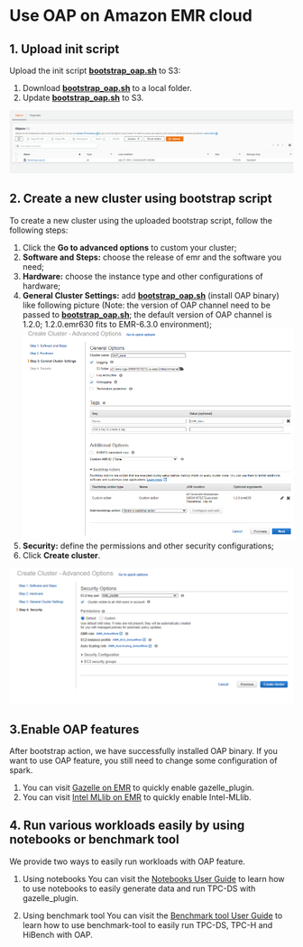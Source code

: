 # Use OAP on Amazon EMR cloud

## 1. Upload init script 

Upload the init script **[bootstrap_oap.sh](https://raw.githubusercontent.com/oap-project/oap-tools/master/integrations/oap/emr/bootstrap_oap.sh)** to S3:
    
1. Download **[bootstrap_oap.sh](https://raw.githubusercontent.com/oap-project/oap-tools/master/integrations/oap/emr/bootstrap_oap.sh)** to a local folder.
2. Update **[bootstrap_oap.sh](https://raw.githubusercontent.com/oap-project/oap-tools/master/integrations/oap/emr/bootstrap_oap.sh)** to S3.

![upload_init_script and install_benchmark.sh](./imgs/upload_scripts_to_S3.PNG)


## 2. Create a new cluster using bootstrap script
To create a new cluster using the uploaded bootstrap script, follow the following steps:

1. Click the  **Go to advanced options** to custom your cluster;
2. **Software and Steps:** choose the release of emr and the software you need;
3. **Hardware:** choose the instance type and other configurations of hardware;
4. **General Cluster Settings:** add **[bootstrap_oap.sh](https://raw.githubusercontent.com/oap-project/oap-tools/master/integrations/oap/emr/bootstrap_oap.sh)** (install OAP binary) like following picture
(Note: the version of OAP channel need to be passed to **[bootstrap_oap.sh](https://raw.githubusercontent.com/oap-project/oap-tools/master/integrations/oap/emr/bootstrap_oap.sh)**; the default version of OAP channel is 1.2.0; 1.2.0.emr630 fits to EMR-6.3.0 environment);
![Add bootstrap action](./imgs/add-bootstrap-oap.PNG)
5. **Security:** define the permissions and other security configurations;
6. Click **Create cluster**. 

![create_cluster](./imgs/create-oap-cluster.png)

## 3.Enable OAP features

After bootstrap action, we have successfully installed OAP binary. If you want to use OAP feature, you still need to change some configuration of spark.
1. You can visit [Gazelle on EMR](./benchmark/Gazelle_on_EMR.md) to quickly enable gazelle_plugin.
2. You can visit [Intel MLlib on EMR](./benchmark/Intel_MLlib_on_EMR.md) to quickly enable Intel-MLlib.

## 4. Run various workloads easily by using notebooks or benchmark tool

We provide two ways to easily run workloads with OAP feature.

1. Using notebooks
You can visit the [Notebooks User Guide](./notebooks/README.md) to learn how to use notebooks to easily generate data and run TPC-DS with gazelle_plugin.

2. Using benchmark tool
You can visit the [Benchmark tool User Guide](../benchmark-tool/README.md) to learn how to use benchmark-tool to easily run TPC-DS, TPC-H and HiBench with OAP.
